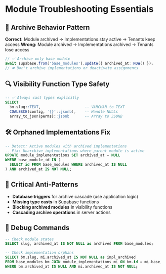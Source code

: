 # Module Troubleshooting Essentials

## 🔄 Archive Behavior Pattern

**Correct:** Module archived → Implementations stay active → Tenants keep access
**Wrong:** Module archived → Implementations archived → Tenants lose access

```typescript
// ✅ Archive only base module
await supabase.from('base_modules').update({ archived_at: NOW() });
// ❌ Don't archive implementations or deactivate assignments
```

## 🔍 Visibility Function Type Safety

```sql
-- ✅ Always cast types explicitly
SELECT 
  bm.slug::TEXT,                    -- VARCHAR to TEXT
  COALESCE(config, '{}'::jsonb),    -- Handle NULLs
  array_to_json(perms)::jsonb       -- Array to JSONB
```

## 🛠️ Orphaned Implementations Fix

```sql
-- Detect: Active modules with archived implementations
-- Fix: Unarchive implementations where parent module is active
UPDATE module_implementations SET archived_at = NULL
WHERE base_module_id IN (
  SELECT id FROM base_modules WHERE archived_at IS NULL
) AND archived_at IS NOT NULL;
```

## 🚫 Critical Anti-Patterns

- **Database triggers** for archive cascade (use application logic)
- **Missing type casts** in Supabase functions  
- **Blocking archived modules** in visibility functions
- **Cascading archive operations** in server actions

## 🎯 Debug Commands

```sql
-- Check module states
SELECT slug, archived_at IS NOT NULL as archived FROM base_modules;

-- Check implementation orphans  
SELECT bm.slug, mi.archived_at IS NOT NULL as impl_archived
FROM base_modules bm JOIN module_implementations mi ON bm.id = mi.base_module_id
WHERE bm.archived_at IS NULL AND mi.archived_at IS NOT NULL;
```